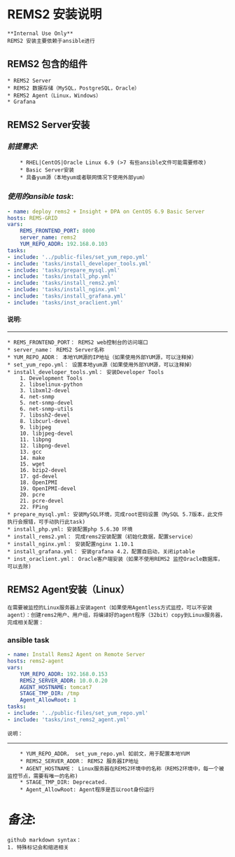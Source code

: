 # REMS2 安装说明
    **Internal Use Only**
    REMS2 安装主要依赖于ansible进行

## REMS2 包含的组件
    * REMS2 Server
    * REMS2 数据存储（MySQL，PostgreSQL，Oracle）
    * REMS2 Agent（Linux，Windows）
    * Grafana
## REMS2 Server安装
### _前提需求_:
        * RHEL|CentOS|Oracle Linux 6.9 (>7 有些ansible文件可能需要修改)
        * Basic Server安装
        * 具备yum源（本地yum或者联网情况下使用外部yum）
### _使用的ansible task_:
```yaml
- name: deploy rems2 + Insight + DPA on CentOS 6.9 Basic Server
hosts: REMS-GRID
vars:
    REMS_FRONTEND_PORT: 8000
    server_name: rems2         
    YUM_REPO_ADDR: 192.168.0.103
tasks:
- include: '../public-files/set_yum_repo.yml'
- include: 'tasks/install_developer_tools.yml'    
- include: 'tasks/prepare_mysql.yml'
- include: 'tasks/install_php.yml' 
- include: 'tasks/install_rems2.yml'   
- include: 'tasks/install_nginx.yml'     
- include: 'tasks/install_grafana.yml'   
- include: 'tasks/inst_oraclient.yml'  
```
#### 说明:
---
    * REMS_FRONTEND_PORT： REMS2 web控制台的访问端口
    * server_name： REMS2 Server名称
    * YUM_REPO_ADDR： 本地YUM源的IP地址（如果使用外部YUM源，可以注释掉）
    * set_yum_repo.yml： 设置本地yum源（如果使用外部YUM源，可以注释掉）
    * install_developer_tools.yml： 安装Developer Tools
        1. Development Tools
        2. libselinux-python
        3. libxml2-devel
        4. net-snmp
        5. net-snmp-devel
        6. net-snmp-utils
        7. libssh2-devel
        8. libcurl-devel
        9. libjpeg
        10. libjpeg-devel
        11. libpng
        12. libpng-devel
        13. gcc
        14. make
        15. wget
        16. bzip2-devel
        17. gd-devel
        18. OpenIPMI
        19. OpenIPMI-devel
        20. pcre
        21. pcre-devel
        22. FPing
    * prepare_mysql.yml: 安装MySQL环境，完成root密码设置（MySQL 5.7版本，此文件执行会报错，可手动执行此task)
    * install_php.yml: 安装配置php 5.6.30 环境
    * install_rems2.yml： 完成rems2安装配置（初始化数据，配置service）
    * install_nginx.yml： 安装配置nginx 1.10.1
    * install_grafana.yml： 安装grafana 4.2，配置自启动，关闭iptable
    * inst_oraclient.yml： Oracle客户端安装（如果不使用REMS2 监控Oracle数据库，可以去除)

## REMS2 Agent安装（Linux）
    在需要被监控的Linux服务器上安装agent（如果使用Agentless方式监控，可以不安装agent）：创建rems2用户、用户组，将编译好的agent程序（32bit）copy到Linux服务器，完成相关配置：
### ansible task
```yaml            
- name: Install Rems2 Agent on Remote Server
hosts: rems2-agent 
vars:
    YUM_REPO_ADDR: 192.168.0.153
    REMS2_SERVER_ADDR: 10.0.0.20  
    AGENT_HOSTNAME: tomcat7
    STAGE_TMP_DIR: /tmp
    Agent_AllowRoot: 1
tasks:
- include: '../public-files/set_yum_repo.yml'
- include: 'tasks/inst_rems2_agent.yml'  
```            
    说明：
---
        * YUM_REPO_ADDR， set_yum_repo.yml 如前文，用于配置本地YUM
        * REMS2_SERVER_ADDR： REMS2 服务器IP地址
        * AGENT_HOSTNAME： Linux服务器在REMS2环境中的名称（REMS2环境中，每一个被监控节点，需要有唯一的名称)
        * STAGE_TMP_DIR: Deprecated.
        * Agent_AllowRoot: Agent程序是否以root身份运行

# _备注_:
    github markdown syntax：
    1. 特殊标记会和缩进相关